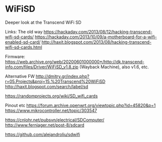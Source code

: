 # WiFiSD
Deeper look at the Transcend WiFi SD

Links: 
The old way
https://hackaday.com/2013/08/12/hacking-transcend-wifi-sd-cards/ 
https://hackaday.com/2013/10/09/a-motherboard-for-a-wifi-enabled-sd-card/ 
http://haxit.blogspot.com/2013/08/hacking-transcend-wifi-sd-cards.html

Firmware:
https://web.archive.org/web/20200601000000*/http://dk.transcend-info.com/files/Driver/WiFiSD_v1.8.zip  (Wayback Machine), also v1.6, etc.

Alternative FW
http://dmitry.gr/index.php?r=05.Projects&proj=15.%20Transcend%20WiFiSD 
http://haxit.blogspot.com/search/label/sd

https://randomprojects.org/wiki/SD_wifi_cards

Pinout etc
https://forum.archive.openwrt.org/viewtopic.php?id=45820&p=1 
https://www.mikrocontroller.net/topic/303547

https://cnlohr.net/pubsvn/electrical/SDComputer/
http://www.fernjager.net/post-8/sdcard

https://github.com/alejandroliu/sdwifi
